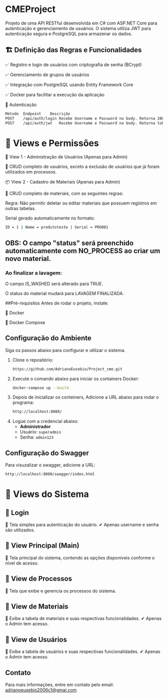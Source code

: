 # CMEProject

Projeto de uma API RESTful desenvolvida em C# com ASP.NET Core para autenticação e gerenciamento de usuários. O sistema utiliza JWT para autenticação segura e PostgreSQL para armazenar os dados.

## 🏗️ Definição das Regras e Funcionalidades

✅ Registro e login de usuários com criptografia de senha (BCrypt)


✅ Gerenciamento de grupos de usuários


✅ Integração com PostgreSQL usando Entity Framework Core


✅ Docker para facilitar a execução da aplicação


🔹 Autenticação

```bash
Método	Endpoint	Descrição
POST	/api/auth/login	Recebe Username e Password no body. Retorna 200 (success) com nome do usuário e nível de acesso, 404 se o usuário não for encontrado ou 400 se a senha estiver incorreta.
POST	/api/auth/jwt	Recebe Username e Password no body. Retorna token ASC e token refresh em caso de sucesso.
```

# 🔹 Views e Permissões

🔑 View 1 - Administração de Usuários (Apenas para Admin)

📌 CRUD completo de usuários, exceto a exclusão de usuários que já foram utilizados em processos.

📦 View 2 - Cadastro de Materiais (Apenas para Admin)

📌 CRUD completo de materiais, com as seguintes regras:

Regra: Não permitir deletar ou editar materiais que possuem registros em outras tabelas.

Serial gerado automaticamente no formato:
```bash
ID = 1 | Nome = produtoteste | Serial = PRO001
```
## OBS: O campo "status" será preenchido automaticamente com NO_PROCESS ao criar um novo material.


### Ao finalizar a lavagem:

O campo IS_WASHED será alterado para TRUE.

O status do material mudará para LAVAGEM FINALIZADA.

##Pré-requisitos
Antes de rodar o projeto, instale:

🔹 Docker


🔹 Docker Compose

## Configuração do Ambiente

Siga os passos abaixo para configurar e utilizar o sistema.
1. Clone o repositório:
    ```bash
    https://github.com/AdrianoEusebio/Project_cme.git
    ```
2. Execute o comando abaixo para iniciar os containers Docker:
    ```bash
    docker-compose up --build
    ```
3. Depois de inicializar os conteiners, Adicione a URL abaixo para rodar o programa:
    ```bash
    http://localhost:8080/
    ```
4. Logue com a credencial abaixo:
    - **Administrador**
    - Usuário: `superadmin`
    - Senha: `admin123`

## Configuração do Swagger

Para visuzalizar o swagger, adicione a URL:
```bash
http://localhost:8000/swagger/index.html
```
# 🎨 Views do Sistema

## 🔹 Login

📌 Tela simples para autenticação do usuário.
✔ Apenas username e senha são utilizados.

## 🔹 View Principal (Main)

📌 Tela principal do sistema, contendo as opções disponíveis conforme o nível de acesso.

## 🔹 View de Processos

📌 Tela que exibe e gerencia os processos do sistema.

## 🔹 View de Materiais

📌 Exibe a tabela de materiais e suas respectivas funcionalidades.
✔ Apenas o Admin tem acesso.

## 🔹 View de Usuários

📌 Exibe a tabela de usuários e suas respectivas funcionalidades.
✔ Apenas o Admin tem acesso.

## Contato

Para mais informações, entre em contato pelo email: adrianoeusebio2006c1@gmai.com









